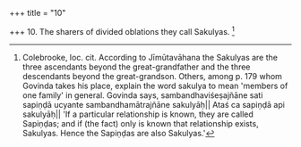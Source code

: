 +++
title = "10"

+++
10. The sharers of divided oblations they call Sakulyas. [^9] 


[^9]:  Colebrooke, loc. cit. According to Jīmūtavāhana the Sakulyas are the three ascendants beyond the great-grandfather and the three descendants beyond the great-grandson. Others, among p. 179 whom Govinda takes his place, explain the word sakulya to mean 'members of one family' in general. Govinda says, sambandhaviśeṣajñāne sati sapiṇḍā ucyante sambandhamātrajñāne sakulyāḥ|| Ataś ca sapiṇḍā api sakulyāḥ|| 'If a particular relationship is known, they are called Sapiṇḍas; and if (the fact) only is known that relationship exists, Sakulyas. Hence the Sapiṇḍas are also Sakulyas.'
